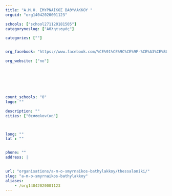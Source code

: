```yaml
---
title: "Α.Μ.Ο. ΣΜΥΡΝΑΪΚΟΣ ΒΑΘΥΛΑΚΚΟΥ "
orguid: "org14042020001123"

schools: ["school271120181505"]
categorynoslug: ["Αθλητισμός"]

categories: [""]


org_facebook: "https://www.facebook.com/%CE%91%CE%9C%CE%9F-%CE%A3%CE%BC%CF%85%CF%81%CE%BD%CE%B1%CE%B9%CE%BA%CF%8C%CF%82-%CE%92%CE%B1%CE%B8%CF%85%CE%BB%CE%AC%CE%BA%CE%BF%CF%85-103967537626212/"

org_website: ["no"]







count_schools: "0"
logo: ""

description: ""
cities: ["Θεσσαλονίκη"]



long: ""
lat : ""


phone: ""
address: |
    

url: "organisations/a-m-o-smyrnaikos-bathylakkoy/thessaloniki/"
slug: "a-m-o-smyrnaikos-bathylakkoy"
aliases:
    - /org14042020001123
---
```



